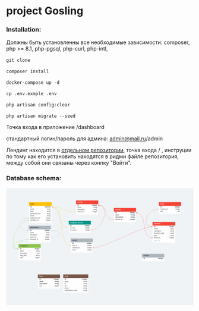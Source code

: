 # project Gosling

### Installation:

Должны быть установленны все необходимые зависимости:
composer, php >= 8.1, php-pgsql, php-curl, php-intl,

```shell
git clone
```
```shell
composer install
```
```shell
docker-compose up -d
```
```shell
cp .env.exmple .env
```
```shell
php artisan config:clear
```
```shell
php artisan migrate --seed
```

Точка входа в приложение /dashboard

стандартный логин/пароль для админа: admin@mail.ru/admin

Лендинг находится в [отдельном репозитории](https://github.com/dwarf133/project-Rayan), точка входа / , инструции по тому как его установить находятся в ридми файле репозитория, между собой они связаны через конпку "Войти".

### Database schema:
![database schema](storage/readmy/gosling.png "database schema")
